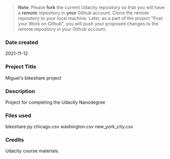 >**Note**: Please **fork** the current Udacity repository so that you will have a **remote** repository in **your** Github account. Clone the remote repository to your local machine. Later, as a part of the project "Post your Work on Github", you will push your proposed changes to the remote repository in your Github account.

### Date created
2021-11-12

### Project Title
Miguel's bikeshare project

### Description
Project for completing the Udacity Nanodegree

### Files used
bikeshare.py
chicago.csv
washington.csv
new_york_city.csv

### Credits
Udacity course materials.
